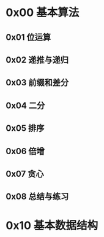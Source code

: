 # 0x00 基本算法

## 0x01 位运算



## 0x02 递推与递归



## 0x03 前缀和差分



## 0x04 二分



## 0x05 排序



## 0x06 倍增



## 0x07 贪心



## 0x08 总结与练习



# 0x10 基本数据结构



